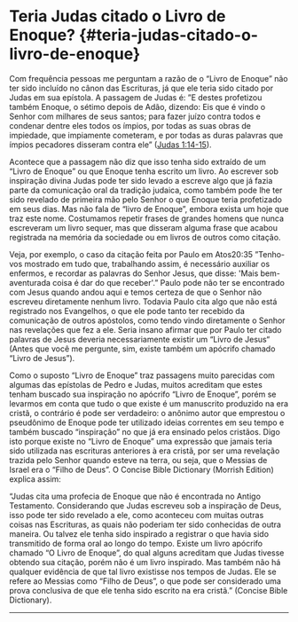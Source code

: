 # Teria Judas citado o Livro de Enoque? {#teria-judas-citado-o-livro-de-enoque}

Com frequência pessoas me perguntam a razão de o “Livro de Enoque” não ter sido incluído no cânon das Escrituras, já que ele teria sido citado por Judas em sua epístola. A passagem de Judas é: ”E destes profetizou também Enoque, o sétimo depois de Adão, dizendo: Eis que é vindo o Senhor com milhares de seus santos; para fazer juízo contra todos e condenar dentre eles todos os ímpios, por todas as suas obras de impiedade, que impiamente cometeram, e por todas as duras palavras que ímpios pecadores disseram contra ele” ([Judas 1:14-15](http://bibliaonline.com.br/acf/jd/1/14-15)).

Acontece que a passagem não diz que isso tenha sido extraído de um “Livro de Enoque” ou que Enoque tenha escrito um livro. Ao escrever sob inspiração divina Judas pode ter sido levado a escreve algo que já fazia parte da comunicação oral da tradição judaica, como também pode lhe ter sido revelado de primeira mão pelo Senhor o que Enoque teria profetizado em seus dias. Mas não fala de “livro de Enoque”, embora exista um hoje que traz este nome. Costumamos repetir frases de grandes homens que nunca escreveram um livro sequer, mas que disseram alguma frase que acabou registrada na memória da sociedade ou em livros de outros como citação.

Veja, por exemplo, o caso da citação feita por Paulo em Atos20:35 ”Tenho-vos mostrado em tudo que, trabalhando assim, é necessário auxiliar os enfermos, e recordar as palavras do Senhor Jesus, que disse: &#039;Mais bem-aventurada coisa é dar do que receber&#039;.” Paulo pode não ter se encontrado com Jesus quando andou aqui e temos certeza de que o Senhor não escreveu diretamente nenhum livro. Todavia Paulo cita algo que não está registrado nos Evangelhos, o que ele pode tanto ter recebido da comunicação de outros apóstolos, como tendo vindo diretamente o Senhor nas revelações que fez a ele. Seria insano afirmar que por Paulo ter citado palavras de Jesus deveria necessariamente existir um “Livro de Jesus“ (Antes que você me pergunte, sim, existe também um apócrifo chamado “Livro de Jesus”).

Como o suposto “Livro de Enoque” traz passagens muito parecidas com algumas das epístolas de Pedro e Judas, muitos acreditam que estes tenham buscado sua inspiração no apócrifo “Livro de Enoque”, porém se levarmos em conta que tudo o que existe é um manuscrito produzido na era cristã, o contrário é pode ser verdadeiro: o anônimo autor que emprestou o pseudônimo de Enoque pode ter utilizado ideias correntes em seu tempo e também buscado “inspiração” no que já era ensinado pelos cristãos. Digo isto porque existe no “Livro de Enoque” uma expressão que jamais teria sido utilizada nas escrituras anteriores à era cristã, por ser uma revelação trazida pelo Senhor quando esteve na terra, ou seja, que o Messias de Israel era o “Filho de Deus”. O Concise Bible Dictionary (Morrish Edition) explica assim:

“Judas cita uma profecia de Enoque que não é encontrada no Antigo Testamento. Considerando que Judas escreveu sob a inspiração de Deus, isso pode ter sido revelado a ele, como aconteceu com muitas outras coisas nas Escrituras, as quais não poderiam ter sido conhecidas de outra maneira. Ou talvez ele tenha sido inspirado a registrar o que havia sido transmitido de forma oral ao longo do tempo. Existe um livro apócrifo chamado “O Livro de Enoque”, do qual alguns acreditam que Judas tivesse obtendo sua citação, porém não é um livro inspirado. Mas também não há qualquer evidência de que tal livro existisse nos tempos de Judas. Ele se refere ao Messias como “Filho de Deus”, o que pode ser considerado uma prova conclusiva de que ele tenha sido escrito na era cristã.” (Concise Bible Dictionary).

*****